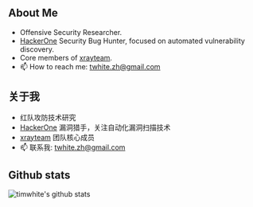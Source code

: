 ## About Me

- Offensive Security Researcher.
- [HackerOne](https://hackerone.com/timwhite) Security Bug Hunter, focused on automated vulnerability discovery.
- Core members of [xrayteam](https://xray.cool/team/).
- 📫 How to reach me: twhite.zh@gmail.com

## 关于我

- 红队攻防技术研究
- [HackerOne](https://hackerone.com/timwhite) 漏洞猎手，关注自动化漏洞扫描技术
- [xrayteam](https://xray.cool/team/) 团队核心成员
- 📫 联系我: twhite.zh@gmail.com

## Github stats
![timwhite's github stats](https://github-readme-stats.vercel.app/api?username=timwhitez&count_private=true&show_icons=true)


